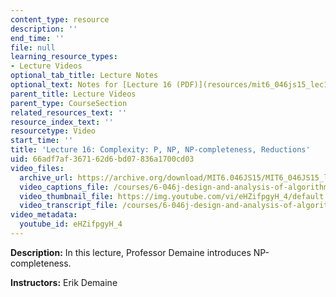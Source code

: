 ```yaml
---
content_type: resource
description: ''
end_time: ''
file: null
learning_resource_types:
- Lecture Videos
optional_tab_title: Lecture Notes
optional_text: Notes for [Lecture 16 (PDF)](resources/mit6_046js15_lec16) are available.
parent_title: Lecture Videos
parent_type: CourseSection
related_resources_text: ''
resource_index_text: ''
resourcetype: Video
start_time: ''
title: 'Lecture 16: Complexity: P, NP, NP-completeness, Reductions'
uid: 66adf7af-3671-62d6-bd07-836a1700cd03
video_files:
  archive_url: https://archive.org/download/MIT6.046JS15/MIT6_046JS15_lec16_300k.mp4
  video_captions_file: /courses/6-046j-design-and-analysis-of-algorithms-spring-2015/166d78260dc15bd1a1660b691ab5ed4f_eHZifpgyH_4.vtt
  video_thumbnail_file: https://img.youtube.com/vi/eHZifpgyH_4/default.jpg
  video_transcript_file: /courses/6-046j-design-and-analysis-of-algorithms-spring-2015/9ccf3a4c0821d97d93073e217880f94d_eHZifpgyH_4.pdf
video_metadata:
  youtube_id: eHZifpgyH_4
---
```


**Description:** In this lecture, Professor Demaine introduces NP-completeness.

**Instructors:** Erik Demaine